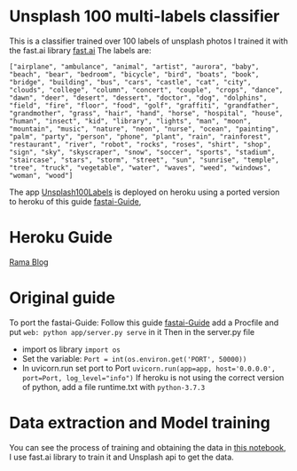 # Unsplash 100 multi-labels classifier
This is a classifier trained over 100 labels of unsplash photos
I trained it with the fast.ai library [fast.ai](https://github.com/fastai/fastai)
The labels are:
```
["airplane", "ambulance", "animal", "artist", "aurora", "baby", "beach", "bear", "bedroom", "bicycle", "bird", "boats", "book", "bridge", "building", "bus", "cars", "castle", "cat", "city", "clouds", "college", "column", "concert", "couple", "crops", "dance", "dawn", "deer", "desert", "dessert", "doctor", "dog", "dolphins", "field", "fire", "floor", "food", "golf", "graffiti", "grandfather", "grandmother", "grass", "hair", "hand", "horse", "hospital", "house", "human", "insect", "kid", "library", "lights", "man", "moon", "mountain", "music", "nature", "neon", "nurse", "ocean", "painting", "palm", "party", "person", "phone", "plant", "rain", "rainforest", "restaurant", "river", "robot", "rocks", "roses", "shirt", "shop", "sign", "sky", "skyscraper", "snow", "soccer", "sports", "stadium", "staircase", "stars", "storm", "street", "sun", "sunrise", "temple", "tree", "truck", "vegetable", "water", "waves", "weed", "windows", "woman", "wood"]
```
The app [Unsplash100Labels](https://unsplash100labels.herokuapp.com/) is deployed on heroku using a ported version to heroku
of this guide [fastai-Guide](https://course.fast.ai/deployment_render.html),
# Heroku Guide
[Rama Blog](https://blog.ramagg.com)

# Original guide
To port the fastai-Guide:
Follow this guide [fastai-Guide](https://course.fast.ai/deployment_render.html)
add a Procfile and put ```web: python app/server.py serve``` in it
Then in the server.py file 
  * import os library ```import os```
  * Set the variable: ```Port = int(os.environ.get('PORT', 50000))```
  * In uvicorn.run set port to Port ```uvicorn.run(app=app, host='0.0.0.0', port=Port, log_level="info")```
If heroku is not using the correct version of python, add a file runtime.txt with ```python-3.7.3```

# Data extraction and Model training
You can see the process of training and obtaining the data in [this notebook](https://colab.research.google.com/drive/1GP_9go6NqARmDQ7hAYeydKnKpxfhlZ_O),
I use fast.ai library to train it and Unsplash api to get the data.
